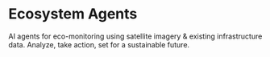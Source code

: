# Ecosystem Agents
AI agents for eco-monitoring using satellite imagery &amp; existing infrastructure data. Analyze, take action, set for a sustainable future.
